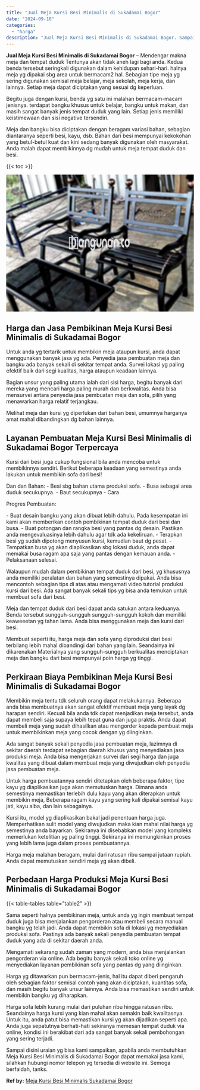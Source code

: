 ```yaml
---
title: "Jual Meja Kursi Besi Minimalis di Sukadamai Bogor"
date: "2024-09-10"
categories: 
  - "harga"
description: "Jual Meja Kursi Besi Minimalis di Sukadamai Bogor. Sampai disini uraian yg bisa kami sampaikan, apabila anda membutuhkan Meja Kursi Besi Minimalis di Sukadam..."
---
```


**Jual Meja Kursi Besi Minimalis di Sukadamai Bogor** – Mendengar makna meja dan tempat duduk Tentunya akan tidak aneh lagi bagi anda. Kedua benda tersebut seringkali digunakan dalam kehidupan sehari-hari. halnya meja yg dipakai sbg area untuk bermacam2 hal. Sebagian tipe meja yg sering digunakan semisal meja belajar, meja sekolah, meja kerja, dan lainnya. Setiap meja dapat diciptakan yang sesuai dg keperluan.

Begitu juga dengan kursi, benda yg satu ini malahan bermacam-macam jenisnya. terdapat bangku khusus untuk belajar, bangku untuk makan, dan masih sangat banyak jenis tempat duduk yang lain. Setiap jenis memiliki keistimewaan dan sisi negative tersendiri.

Meja dan bangku bisa diciptakan dengan beragam variasi bahan, sebagian diantaranya seperti besi, kayu, dsb. Bahan dari besi mempunyai kekokohan yang betul-betul kuat dan kini sedang banyak digunakan oleh masyarakat. Anda malah dapat membikinnya dg mudah untuk meja tempat duduk dan besi.

{{< toc >}}

![Jual Meja Kursi Besi Minimalis di Sukadamai Bogor](/images/jual-meja-besi-murah20.png)

## Harga dan Jasa Pembikinan Meja Kursi Besi Minimalis di Sukadamai Bogor

Untuk anda yg tertarik untuk membikin meja ataupun kursi, anda dapat menggunakan banyak jasa yg ada. Penyedia jasa pembuatan meja dan bangku ada banyak sekali di sekitar tempat anda. Survei lokasi yg paling efektif baik dari segi kualitas, harga ataupun keadaan lainnya.

Bagian unsur yang paling utama ialah dari sisi harga, begitu banyak dari mereka yang mencari harga paling murah dan berkwalitas. Anda bisa mensurvei antara penyedia jasa pembuatan meja dan sofa, pilih yang menawarkan harga relatif terjangkau.

Melihat meja dan kursi yg diperlukan dari bahan besi, umumnya harganya amat mahal dibandingkan dg bahan lainnya.

## Layanan Pembuatan Meja Kursi Besi Minimalis di Sukadamai Bogor Terpercaya

Kursi dari besi juga cukup fungsional bila anda mencoba untuk membikinnya sendiri. Berikut beberapa keadaan yang semestinya anda lakukan untuk membikin sofa dari besi!

Dan dan Bahan: - Besi sbg bahan utama produksi sofa. - Busa sebagai area duduk secukupnya. - Baut secukupnya - Cara

Progres Pembuatan:

\- Buat desain bangku yang akan dibuat lebih dahulu. Pada kesempatan ini kami akan memberikan contoh pembikinan tempat duduk dari besi dan busa. - Buat potongan dan rangka besi yang pantas dg desain. Pastikan anda mengevaluasinya lebih dahulu agar tdk ada kekeliruan. - Terapkan besi yg sudah dipotong menyusun kursi, kemudian baut dg pesat. - Tempatkan busa yg akan diaplikasikan sbg lokasi duduk, anda dapat memakai busa ragam apa saja yang pantas dengan kemauan anda. - Pelaksanaan selesai.

Walaupun mudah dalam pembikinan tempat duduk dari besi, yg khususnya anda memiliki peralatan dan bahan yang semestinya dipakai. Anda bisa mencontoh sebagian tips di atas atau mengamati video tutorial produksi kursi dari besi. Ada sangat banyak sekali tips yg bisa anda temukan untuk membuat sofa dari besi.

Meja dan tempat duduk dari besi dapat anda satukan antara keduanya. Benda tersebut sungguh-sungguh sungguh-sungguh kokoh dan memiliki keaweeetan yg tahan lama. Anda bisa menggunakan meja dan kursi dari besi.

Membuat seperti itu, harga meja dan sofa yang diproduksi dari besi terbilang lebih mahal dibandingi dari bahan yang lain. Seandainya ini dikarenakan Materialnya yang sungguh-sungguh berkualitas menciptakan meja dan bangku dari besi mempunyai poin harga yg tinggi.

## Perkiraan Biaya Pembikinan Meja Kursi Besi Minimalis di Sukadamai Bogor

Membikin meja tentu tdk seluruh orang dapat melakukannya. Beberapa anda bisa membuatnya akan sangat efektif membuat meja yang layak dg harapan sendiri. Kecuali bila anda tdk dapat menjadikan meja tersebut, anda dapat membeli saja supaya lebih tepat guna dan juga praktis. Anda dapat membeli meja yang sudah dihasilkan atau mengorder kepada pembuat meja untuk membikinkan meja yang cocok dengan yg diinginkan.

Ada sangat banyak sekali penyedia jasa pembuatan meja, lazimnya di sekitar daerah terdapat sebagian daerah khusus yang menyediakan jasa produksi meja. Anda bisa mengerjakan survei dari segi harga dan juga kwalitas yang dibuat dalam membuat meja yang diwujudkan oleh penyedia jasa pembuatan meja.

Untuk harga pembuatannya sendiri ditetapkan oleh beberapa faktor, tipe kayu yg diaplikasikan juga akan memutuskan harga. Dimana anda semestinya memastikan terlebih dulu kayu yang akan diterapkan untuk membikin meja, Beberapa ragam kayu yang sering kali dipakai semisal kayu jati, kayu alba, dan lain sebagainya.

Kursi itu, model yg diaplikasikan bakal jadi penentuan harga juga. Memperhatikan sulit model yang diwujudkan maka kian mahal nilai harga yg semestinya anda bayarkan. Sekiranya ini disebabkan model yang kompleks memerlukan ketelitian yg paling tinggi. Sekiranya ini memungkinkan proses yang lebih lama juga dalam proses pembuatannya.

Harga meja malahan beragam, mulai dari ratusan ribu sampai jutaan rupiah. Anda dapat memutuskan sendiri meja yg akan dibeli.

## Perbedaan Harga Produksi Meja Kursi Besi Minimalis di Sukadamai Bogor

{{< table-tables table="table2" >}}

Sama seperti halnya pembikinan meja, untuk anda yg ingin membuat tempat duduk juga bisa menjalankan pengorderan atau membeli secara manual bangku yg telah jadi. Anda dapat membikin sofa di lokasi yg menyediakan produksi sofa. Pastinya ada banyak sekali penyedia pembuatan tempat duduk yang ada di sekitar daerah anda.

Mengamati sekarang sudah zaman yang modern, anda bisa menjalankan pengorderan via online. Ada begitu banyak sekali toko online yg menyediakan layanan pembikinan sofa yang pantas dg yang diinginkan.

Harga yg ditawarkan pun bermacam-jenis, hal itu dapat diberi pengaruh oleh sebagian faktor semisal contoh yang akan diciptakan, kuantitas sofa, dan masih begitu banyak unsur lainnya. Anda bisa memastikan sendiri untuk membikin bangku yg diharapkan.

Harga sofa lebih kurang mulai dari puluhan ribu hingga ratusan ribu. Seandainya harga kursi yang kian mahal akan semakin baik kwalitasnya. Untuk itu, anda patut bisa memastikan kursi yg akan dijadikan seperti apa. Anda juga sepatutnya berhati-hati sekiranya memesan tempat duduk via online, kondisi ini berakibat dari ada sangat banyak sekali pembohongan yang sering terjadi.

Sampai disini uraian yg bisa kami sampaikan, apabila anda membutuhkan Meja Kursi Besi Minimalis di Sukadamai Bogor dapat memakai jasa kami, silahkan hubungi nomor telepon yg tersedia di website ini. Semoga berfaidah, tanks.

**Ref by:** [Meja Kursi Besi Minimalis Sukadamai Bogor](https://id.wikipedia.org/wiki/Meja)

